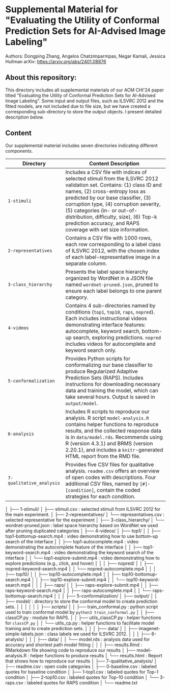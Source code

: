 # Supplemental Material for "Evaluating the Utility of Conformal Prediction Sets for AI-Advised Image Labeling"
Authors: Dongping Zhang, Angelos Chatzimparmpas, Negar Kamali, Jessica Hullman
arXiv: https://arxiv.org/abs/2401.08876

## About this repository:
This directory includes all supplemental materials of our ACM CHI'24 paper titled "Evaluating the Utility of Conformal Prediction Sets for AI-Advised Image Labeling". Some input and output files, such as ILSVRC 2012 and the fitted models, are not included due to file size, but we have created a corresponding sub-directory to store the output objects. I present detailed description below.

## Content
Our supplemental material includes seven directories indicating different components. 

| Directory           | Content Description                                                                                                                                                                                                                                                                                                                                              |
|---------------------|--------------------------------------------------------------------------------------------------------------------------------------------------------------------------------------------------------------------------------------------------------------------------------------------------------------------------------------------------------------------|
| `1-stimuli`         | Includes a CSV file with indices of selected stimuli from the ILSVRC 2012 validation set. Contains: (1) class ID and names, (2) cross-entropy loss as predicted by our base classifier, (3) corruption type, (4) corruption severity, (5) categories (in- or out-of-distribution, difficulty, size), (6) Top-k prediction accuracy, and RAPS coverage with set size information. |
| `2-representatives` | Contains a CSV file with 1000 rows, each row corresponding to a label class of ILSVRC 2012, with the chosen index of each label-representative image in a separate column.                                                                                                                                                                                           |
| `3-class_hierarchy` | Presents the label space hierarchy organized by WordNet in a JSON file named `wordnet-pruned.json`, pruned to ensure each label belongs to one parent category.                                                                                                                                                                                                    |
| `4-videos`          | Contains 4 sub-directories named by conditions (`top1`, `top10`, `raps`, `nopred`). Each includes instructional videos demonstrating interface features: autocomplete, keyword search, bottom-up search, exploring predictions. `nopred` includes videos for autocomplete and keyword search only.                                                                    |
| `5-conformalization`| Provides Python scripts for conformalizing our base classifier to produce Regularized Adaptive Prediction Sets (RAPS). Includes instructions for downloading necessary data and training the model, which can take several hours. Output is saved in `output/model`.                                                                                                  |
| `6-analysis`        | Includes R scripts to reproduce our analysis. R script `model-analysis.R` contains helper functions to reproduce results, and the collected response data is in `data/model.rds`. Recommends using R (version 4.3.1) and BRMS (version 2.20.1), and includes a `knitr`-generated HTML report from the RMD file.                                                        |
| `7-qualitative_analysis` | Provides five CSV files for qualitative analysis. `readme.csv` offers an overview of open codes with descriptions. Four additional CSV files, named by `[#]-[condition]`, contain the coded strategies for each condition.                                                                                                                                             |



│
├── 1-stimuli/
│   ├── stimuli.csv : selected stimuli from ILSVRC 2012 for the main experiment.
│
├── 2-representatives/
│   └── representatives.csv : selected representative for the experiment
│ 
├── 3-class_hierarchy/
│   └── wordnet-pruned.json : label space hierarchy based on WordNet we used after pruning duplicated categories
│
├── 4-videos/
│   ├── top1/
│   │   ├── top1-bottomup-search.mp4 : video demonstrating how to use bottom-up search of the interface
│   │   ├── top1-autocomplete.mp4 : video demonstrating the autocomplete feature of the interface
│   │   ├── top1-keyword-search.mp4 : video demonstrating the keyword search of the interface
│   │   └── top1-explore-submit.mp4 : video demonstrating how to explore predictions (e.g., click, and hover)
│   │
│   ├── nopred/
│   │   ├── nopred-keyword-search.mp4
│   │   └── nopred-autocomplete.mp4
│   │
│   ├── top10/
│   │   ├── top10-autocomplete.mp4
│   │   ├── top10-bottomup-search.mp4
│   │   ├── top10-explore-submit.mp4
│   │   └── top10-keyword-search.mp4
│   │
│   ├── raps/
│   │   ├── raps-explore-submit.mp4
│   │   ├── raps-keyword-search.mp4
│   │   ├── raps-autocomplete.mp4
│   │   └── raps-bottomup-search.mp4
│   │
│
├── 5-conformalization/
│   ├── output/
│   │   ├── model/ : directory to store the conformal model to create prediction sets. 
│   │   │
│   │
│   ├── scripts/
│   │   ├── train_conformal.py : python script used to train conformal model by `python3 train_conformal.py`
│   │   ├── classCP.py : module for RAPS. 
│   │   ├── utils_classCP.py : helper functions for `classCP.py`
│   │   └── utils_cp.py : helper functions to facilitate model training and to create prediction sets.
│   │
│   ├── data/
│   │   ├── imagenet-simple-labels.json : class labels we used for ILSVRC 2012.
│   │
│
├── 6-analysis/
│   │
│   ├── data/
│   │   └── model.rds : analysis data used for accuracy and shortest path model fitting
│   │
│   ├── results.Rmd : RMarkdown file showing code to reproduce our results
│   ├── model-analysis.R : helper functions to produce results
│   └── results.html : Report that shows how to reproduce our results
│
├── 7-qualitative_analysis/
│   ├── readme.csv : open code categories
│   ├── 0-baseline.csv : labeled quotes for baseline condition
│   ├── 1-top1.csv : labeled quotes for Top-1 condition
│   ├── 2-top10.csv : labeled quotes for Top-10 condition
│   └── 3-raps.csv : labeled quotes for RAPS condition
│
└── readme.txt
